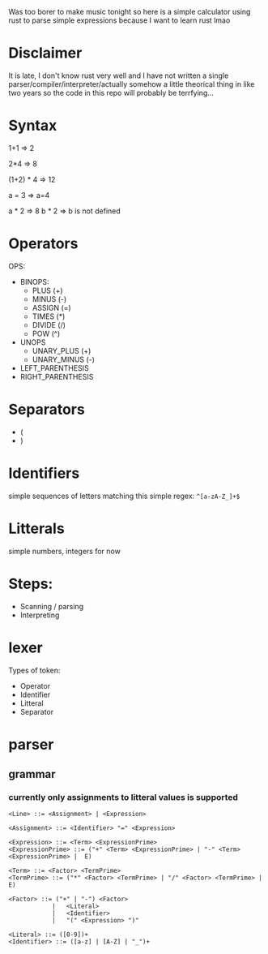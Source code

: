 Was too borer to make music tonight so here is a simple calculator using rust to parse simple expressions because I want to learn rust lmao

# Disclaimer
It is late, I don't know rust very well and I have not written a single parser/compiler/interpreter/actually somehow a little theorical thing in like two years so the code in this repo will probably be terrfying...

# Syntax
1+1 => 2

2*4 => 8

(1+2) * 4 => 12

a = 3 => a=4

a * 2 => 8
b * 2 => b is not defined

# Operators
OPS:
- BINOPS:
  - PLUS (+)
  - MINUS (-)
  - ASSIGN (=)
  - TIMES (*)
  - DIVIDE (/)
  - POW (^)
- UNOPS
  - UNARY_PLUS (+)
  - UNARY_MINUS (-)
- LEFT_PARENTHESIS
- RIGHT_PARENTHESIS

# Separators
- (
- )

# Identifiers
simple sequences of letters matching this simple regex: `^[a-zA-Z_]+$`

# Litterals
simple numbers, integers for now

# Steps:
- Scanning / parsing
- Interpreting

# lexer
Types of token:
- Operator
- Identifier
- Litteral
- Separator

# parser
## grammar
### currently only assignments to litteral values is supported
```
<Line> ::= <Assignment> | <Expression>

<Assignment> ::= <Identifier> "=" <Expression> 

<Expression> ::= <Term> <ExpressionPrime>
<ExpressionPrime> ::= ("+" <Term> <ExpressionPrime> | "-" <Term> <ExpressionPrime> |  E)

<Term> ::= <Factor> <TermPrime>
<TermPrime> ::= ("*" <Factor> <TermPrime> | "/" <Factor> <TermPrime> |  E)

<Factor> ::= ("+" | "-") <Factor> 
			|	<Literal> 
			|	<Identifier> 
			|	"(" <Expression> ")" 

<Literal> ::= ([0-9])+
<Identifier> ::= ([a-z] | [A-Z] | "_")+
```